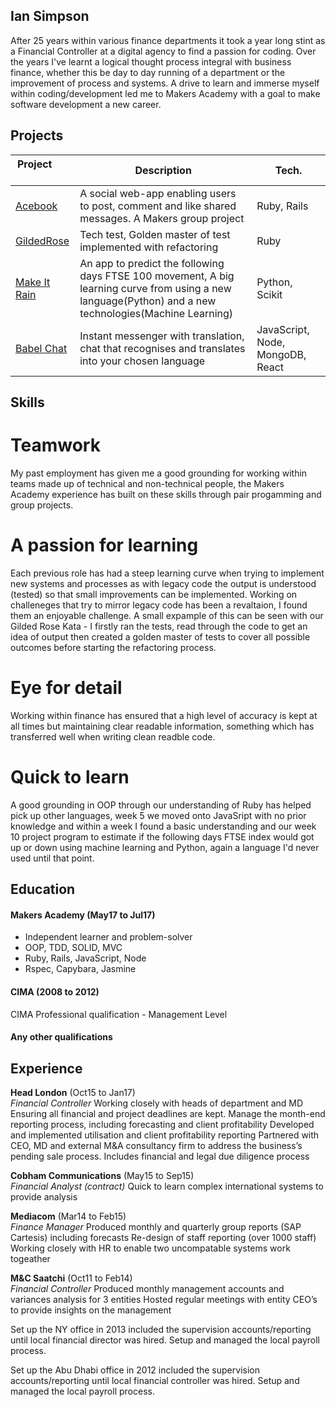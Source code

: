 ## Ian Simpson

After 25 years within various finance departments it took a year long stint as a Financial Controller at a digital agency to find a passion for coding. Over the years I've learnt a logical thought process integral with business finance, whether this be day to day running of a department or the improvement of process and systems. A drive to learn and immerse myself within coding/development led me to Makers Academy with a goal to make software development a new career.

## Projects
|Project           | Description   | Tech.      |
|---               |---            |---         |
| [Acebook](https://github.com/Simo72/acebook-team-SKIL)  | A social web-app enabling users to post, comment and like shared messages. A Makers group project | Ruby, Rails |
| [GildedRose](https://github.com/Simo72/GildedRose-Refactoring-Kata) | Tech test, Golden master of test implemented with refactoring | Ruby|
| [Make It Rain](https://github.com/Simo72/makeitrain) | An app to predict the following days FTSE 100 movement, A big learning curve from using a new language(Python) and a new technologies(Machine Learning) | Python, Scikit|
| [Babel Chat](https://github.com/Simo72/BabelChat) | Instant messenger with translation, chat that recognises and translates into your chosen language | JavaScript, Node, MongoDB, React|

## Skills

# Teamwork
My past employment has given me a good grounding for working within teams made up of technical and non-technical people, the Makers Academy experience has built on these skills through pair progamming and group projects. 

# A passion for learning
Each previous role has had a steep learning curve when trying to implement new systems and processes as with legacy code the output is understood (tested) so that small improvements can be implemented. Working on challeneges that try to mirror legacy code has been a revaltaion, I found them an enjoyable challenge. A small expample of this can be seen with our Gilded Rose Kata - I firstly ran the tests, read through the code to get an idea of output then created a golden master of tests to cover all possible outcomes before starting the refactoring process.

# Eye for detail
Working within finance has ensured that a high level of accuracy is kept at all times but maintaining clear readable information, something which has transferred well when writing clean readble code.

# Quick to learn
A good grounding in OOP through our understanding of Ruby has helped pick up other languages, week 5 we moved onto JavaSript with no prior knowledge and within a week I found a basic understanding and our week 10 project program to estimate if the following days FTSE index would got up or down using machine learning and Python, again a language I'd never used until that point.


## Education

#### Makers Academy (May17 to Jul17)


- Independent learner and problem-solver
- OOP, TDD, SOLID, MVC
- Ruby, Rails, JavaScript, Node
- Rspec, Capybara, Jasmine

#### CIMA (2008 to 2012)
CIMA Professional qualification - Management Level

#### Any other qualifications

## Experience

**Head London** (Oct15 to Jan17)    
*Financial Controller*
Working closely with heads of department and MD
Ensuring all financial and project deadlines are kept.
Manage the month-end reporting process, including forecasting and client profitability 
Developed and implemented utilisation and client profitability reporting
Partnered with CEO, MD and external M&A consultancy firm to address the business’s pending sale process. Includes financial and legal due diligence process


**Cobham Communications** (May15 to Sep15)   
*Financial Analyst (contract)*
Quick to learn complex international systems to provide analysis

**Mediacom** (Mar14 to Feb15)    
*Finance Manager*
Produced monthly and quarterly group reports (SAP Cartesis) including forecasts
Re-design of staff reporting (over 1000 staff)
Working closely with HR to enable two uncompatable systems work togeather

**M&C Saatchi** (Oct11 to Feb14)    
*Financial Controller*
Produced monthly management accounts and variances analysis for 3 entities
Hosted regular meetings with entity CEO’s to provide insights on the management

Set up the NY office in 2013 included the supervision accounts/reporting until local financial director was hired. Setup and managed the local payroll process.

Set up the Abu Dhabi office in 2012 included the supervision accounts/reporting until local financial controller was hired. Setup and managed the local payroll process.
